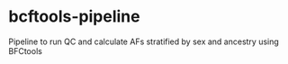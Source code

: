 # bcftools-pipeline
 Pipeline to run QC and calculate AFs stratified by sex and ancestry using BFCtools
